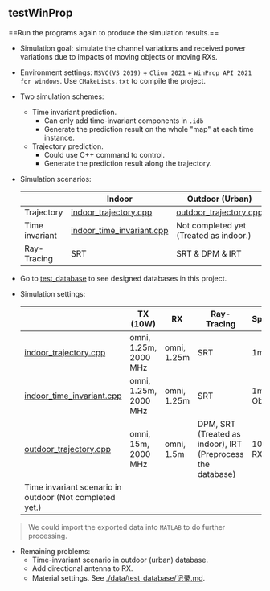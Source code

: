 ## testWinProp

==Run the programs again to produce the simulation results.==

+ Simulation goal: simulate the channel variations and received power variations due to impacts of moving objects or moving RXs.

+ Environment settings: `MSVC(VS 2019)` + `Clion 2021` + `WinProp API 2021 for windows`. Use `CMakeLists.txt` to compile the project.

+ Two simulation schemes:
    + Time invariant prediction. 
      + Can only add time-invariant components in `.idb`
      + Generate the prediction result on the whole "map" at each time instance.
    + Trajectory prediction. 
      + Could use C++ command to control.
      + Generate the prediction result along the trajectory.
    
+ Simulation scenarios:
  
  |                | Indoor                                                   | Outdoor (Urban)                                              |
  | -------------- | -------------------------------------------------------- | ---------------------------------------------------- |
  | Trajectory     | [indoor_trajectory.cpp](./indoor_trajectory.cpp)         | [outdoor_trajectory.cpp](outdoor_trajectory.cpp) |
  | Time invariant | [indoor_time_invariant.cpp](./indoor_time_invariant.cpp) | Not completed yet (Treated as indoor.)                |
  | Ray-Tracing    | SRT                                                      | SRT & DPM & IRT                                      |
  
+ Go to [test_database](./data/test_database) to see designed databases in this project.

+ Simulation settings:

    |                                                          | TX (10W)          | RX          | Ray-Tracing | Specifications     | Prediction Height |
    | -------------------------------------------------------- | ----------- | ----------- | ----------- | ------------------ | ---------------- |
    | [indoor_trajectory.cpp](./indoor_trajectory.cpp)         | omni, 1.25m, 2000 MHz | omni, 1.25m | SRT         | 1m/s RX            | 1.25m            |
    | [indoor_time_invariant.cpp](./indoor_time_invariant.cpp) | omni, 1.25m, 2000 MHz | omni, 1.25m | SRT         | 1m/s Moving Object | 1.25m            |
    | [outdoor_trajectory.cpp](outdoor_trajectory.cpp)     | omni, 15m, 2000 MHz | omni, 1.5m| DPM, SRT (Treated as indoor), IRT (Preprocess the database) | 10m/s moving RX | 1.5m |
    | Time invariant scenario in outdoor (Not completed yet.)                                                       |             |             |             |                    |                  |
>  We could import the exported data into `MATLAB` to do further processing.
 + Remaining problems:
    + Time-invariant scenario in outdoor (urban) database.
    + Add directional antenna to RX.
    + Material settings. See [./data/test_database/记录.md](./data/test_database/记录.md).
